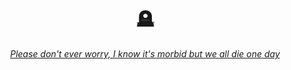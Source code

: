 <h1 align="center">🪦</h1>
<p align="center">
  <a href="https://youtu.be/Nhx9QDuqpDM">
    <em>Please don't ever worry, I know it's morbid but we all die one day</em>
  </a>
</p>
